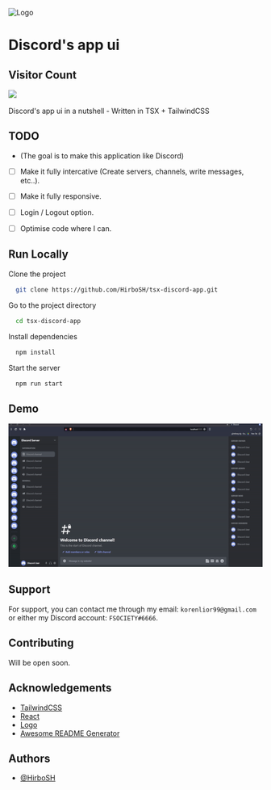 
![Logo](https://miro.medium.com/max/1200/1*A1bEPfQeGGKp98z1cdctVA.png)

# Discord's app ui

## Visitor Count
  <img src="https://profile-counter.glitch.me/tsx-discord-app/count.svg" />

Discord's app ui in a nutshell - Written in TSX + TailwindCSS
## TODO

* (The goal is to make this application like Discord)

- [ ]   Make it fully intercative (Create servers, channels, write messages, etc..).
- [ ]   Make it fully responsive.
- [ ]   Login / Logout option.
- [ ]   Optimise code where I can.


## Run Locally

Clone the project

```bash
  git clone https://github.com/HirboSH/tsx-discord-app.git
```

Go to the project directory

```bash
  cd tsx-discord-app
```

Install dependencies

```bash
  npm install
```

Start the server

```bash
  npm run start
```


## Demo

![](https://github.com/HirboSH/react-tsx-discord-app/blob/master/demo.gif)


## Support

For support, you can contact me through my email: `korenlior99@gmail.com` or either my Discord account: `FSOCIETY#6666`.


## Contributing

Will be open soon.

## Acknowledgements

 - [TailwindCSS](https://tailwindcss.com/)
 - [React](https://reactjs.org/)
 - [Logo](https://miro.medium.com/max/1200/1*A1bEPfQeGGKp98z1cdctVA.png)
 - [Awesome README Generator](https://readme.so/)


## Authors

- [@HirboSH](https://www.github.com/HirboSH)

